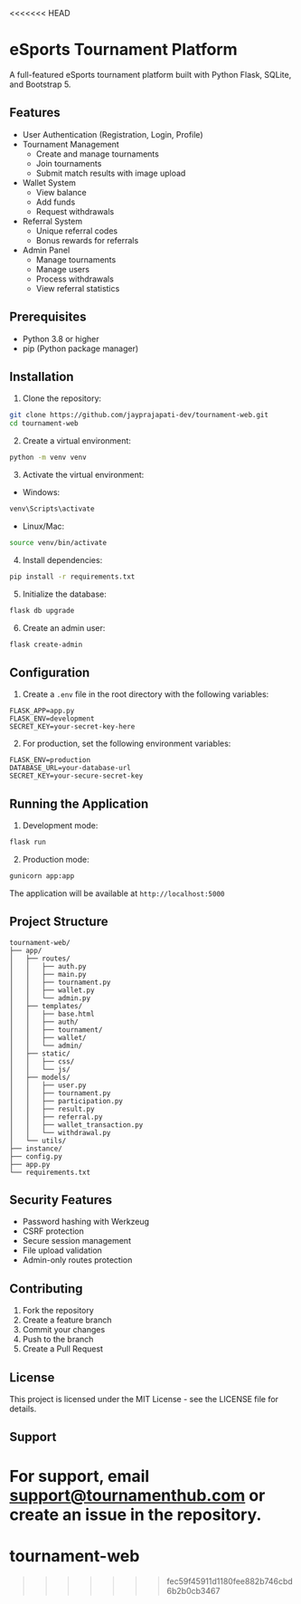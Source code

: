 <<<<<<< HEAD
# eSports Tournament Platform

A full-featured eSports tournament platform built with Python Flask, SQLite, and Bootstrap 5.

## Features

- User Authentication (Registration, Login, Profile)
- Tournament Management
  - Create and manage tournaments
  - Join tournaments
  - Submit match results with image upload
- Wallet System
  - View balance
  - Add funds
  - Request withdrawals
- Referral System
  - Unique referral codes
  - Bonus rewards for referrals
- Admin Panel
  - Manage tournaments
  - Manage users
  - Process withdrawals
  - View referral statistics

## Prerequisites

- Python 3.8 or higher
- pip (Python package manager)

## Installation

1. Clone the repository:
```bash
git clone https://github.com/jayprajapati-dev/tournament-web.git
cd tournament-web
```

2. Create a virtual environment:
```bash
python -m venv venv
```

3. Activate the virtual environment:
- Windows:
```bash
venv\Scripts\activate
```
- Linux/Mac:
```bash
source venv/bin/activate
```

4. Install dependencies:
```bash
pip install -r requirements.txt
```

5. Initialize the database:
```bash
flask db upgrade
```

6. Create an admin user:
```bash
flask create-admin
```

## Configuration

1. Create a `.env` file in the root directory with the following variables:
```
FLASK_APP=app.py
FLASK_ENV=development
SECRET_KEY=your-secret-key-here
```

2. For production, set the following environment variables:
```
FLASK_ENV=production
DATABASE_URL=your-database-url
SECRET_KEY=your-secure-secret-key
```

## Running the Application

1. Development mode:
```bash
flask run
```

2. Production mode:
```bash
gunicorn app:app
```

The application will be available at `http://localhost:5000`

## Project Structure

```
tournament-web/
├── app/
│   ├── routes/
│   │   ├── auth.py
│   │   ├── main.py
│   │   ├── tournament.py
│   │   ├── wallet.py
│   │   └── admin.py
│   ├── templates/
│   │   ├── base.html
│   │   ├── auth/
│   │   ├── tournament/
│   │   ├── wallet/
│   │   └── admin/
│   ├── static/
│   │   ├── css/
│   │   └── js/
│   ├── models/
│   │   ├── user.py
│   │   ├── tournament.py
│   │   ├── participation.py
│   │   ├── result.py
│   │   ├── referral.py
│   │   ├── wallet_transaction.py
│   │   └── withdrawal.py
│   └── utils/
├── instance/
├── config.py
├── app.py
└── requirements.txt
```

## Security Features

- Password hashing with Werkzeug
- CSRF protection
- Secure session management
- File upload validation
- Admin-only routes protection

## Contributing

1. Fork the repository
2. Create a feature branch
3. Commit your changes
4. Push to the branch
5. Create a Pull Request

## License

This project is licensed under the MIT License - see the LICENSE file for details.

## Support

For support, email support@tournamenthub.com or create an issue in the repository. 
=======
# tournament-web
>>>>>>> fec59f45911d1180fee882b746cbd6b2b0cb3467
